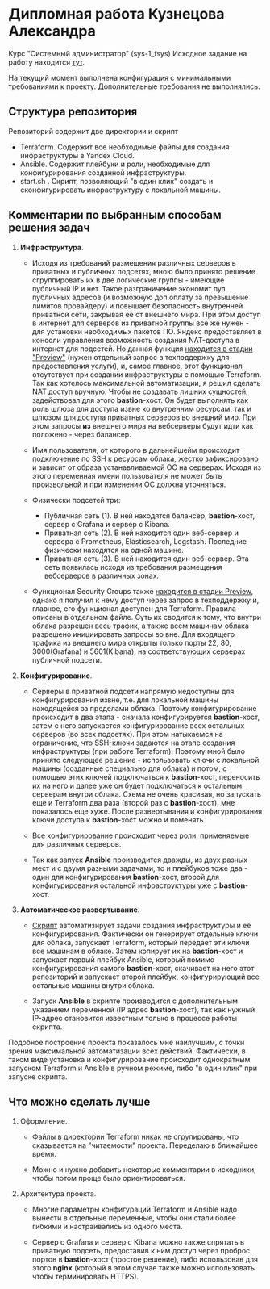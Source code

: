 # Дипломная работа Кузнецова Александра
Курс "Системный администратор" (sys-1_fsys)
Исходное задание на работу находится [тут](https://github.com/netology-code/sys-diplom/blob/main/README.md).

На текущий момент выполнена конфигурация с минимальными требованиями к проекту. Дополнительные требования не выполнялись.

## Структура репозитория
Репозиторий содержит две директории и скрипт
- Terraform. Содержит все необходимые файлы для создания инфраструктуры в Yandex Cloud.
- Ansible. Содержит плейбуки и роли, необходимые для конфигурирования созданной инфраструктуры.
- start.sh . Скрипт, позволяющий "в один клик" создать и сконфигурировать инфраструктуру с локальной машины.

## Комментарии по выбранным способам решения задач
1. **Инфраструктура**.

    * Исходя из требований размещения различных серверов в приватных и публичных подсетях, мною было принято решение сгруппировать их в две логические группы - имеющие публичный IP и нет. Такое разграничение экономит пул публичных адресов (и возможную доп.оплату за превышение лимитов провайдеру) и повышает безопасность внутренней приватной сети, закрывая ее от внешнего мира.
    При этом доступ в интернет для серверов из приватной группы все же нужен - для установки необходимых пакетов ПО. Яндекс предоставляет в консоли управления возможность создания NAT-доступа в интернет для подсетей. Но данная функция [находится в стадии "Preview"](https://cloud.yandex.ru/docs/vpc/operations/enable-nat) (нужен отдельный запрос в техподдержку для предоставления услуги), и, самое главное, этот функционал отсутствует при создании инфраструктуры с помощью Terraform.
    Так как хотелось максимальной автоматизации, я решил сделать NAT доступ вручную. Чтобы не создавать лишних сущностей, задействовал для этого **bastion**-хост. Он будет выполнять как роль шлюза для доступа извне ко внутренним ресурсам, так и шлюзом для доступа приватных серверов во внешний мир. При этом запросы **из** внешнего мира на вебсерверы будут идти как положено - через балансер.
    
    * Имя пользователя, от которого в дальнейшейм происходит подключение по SSH к ресурсам облака, [жестко зафиксировано](https://cloud.yandex.ru/docs/compute/concepts/vm-metadata) и зависит от образа устанавливаемой ОС на серверах. Исходя из этого переменная имени пользователя не может быть произвольной и при изменении ОС должна уточняться.
    
    * Физически подсетей три:
        - Публичная сеть (1). В ней находятся балансер, **bastion**-хост, сервер с Grafana и сервер с Kibana.
        - Приватная сеть (2). В ней находится один веб-сервер и сервера с Prometheus, Elasticsearch, Logstash. Последние физически находятся на одной машине.
        - Приватная сеть (3). В ней находится один веб-сервер. Эта сеть появилась исходя из требования размещения вебсерверов в различных зонах.
    
    * Функционал Security Groups также [находится в стадии Preview](https://cloud.yandex.ru/docs/vpc/operations/security-group-create), однако я получил к нему доступ через запрос в техподдержку и, главное, его функционал доступен для Terraform. Правила описаны в отдельном файле. Суть их сводится к тому, что внутри облака разрешен весь трафик, а также всем машинам облака разрешено инициировать запросы во вне. Для входящего трафика из внешнего мира открыты только порты 22, 80, 3000(Grafana) и 5601(Kibana), на соответствующих серверах публичной подсети.
    
2. **Конфигурирование**.

    * Серверы в приватной подсети напрямую недоступны для конфигурирования извне, т.е. для локальной машины находящейся за пределами облака. Поэтому конфигурирование происходит в два этапа - сначала конфигурируется **bastion**-хост, затем с него запускается конфигурирование всех остальных серверов (во всех подсетях). При этом натыкаемся на ограничение, что SSH-ключи задаются на этапе создания инфраструктуры (при работе Terraform). Поэтому мной было принято следующее решение - использовать ключи с локальной машины (созданные специально для облака) и потом, с помощью этих ключей подключаться к **bastion**-хост, переносить их на него и далее уже он будет подключаться к остальным серверам внутри облака. Схема не очень красивая, но запускать еще и Terraform два раза (второй раз с **bastion**-хост), мне показалось еще хуже. После развертывания и конфигурирования ключи доступа к **bastion**-хост можно и поменять.

    * Все конфигурирование происходит через роли, применяемые для различных серверов.
    
    * Так как запуск **Ansible** производится дважды, из двух разных мест и с двумя разными задачами, то и плейбуков тоже два - один для конфигурирования **bastion**-хост, второй для конфигурирования остальной инфраструктуры уже с **bastion**-хост.

3. **Автоматическое развертывание**.

    * [Скрипт](https://github.com/izhatomic/NG/blob/master/start.sh) автоматизирует задачи создания инфраструктуры и её конфигурирования. Фактически он генерирует отдельные ключи для облака, запускает Terraform, который передает эти ключи все машинам в облаке. Затем копирует их на **bastion**-хост и запускает первый плейбук Ansible, который помимо конфигурирования самого **bastion**-хост, скачивает на него этот репозиторий и запускает второй плейбук, конфигурирующий все остальные машины внутри облака.

    * Запуск **Ansible** в скрипте производится с дополнительным указанием переменной (IP адрес **bastion**-хост), так как нужный IP-адрес становится известным только в процессе работы скрипта.
    
Подобное построение проекта показалось мне наилучшим, с точки зрения максимальной автоматизации всех действий. Фактически, в таком виде установка и конфигурирование происходит однократным запуском Terraform и Ansible в ручном режиме, либо "в один клик" при запуске скрипта.

## Что можно сделать лучше
1. Оформление.

    * Файлы в директории Terraform никак не сгрупированы, что сказывается на "читаемости" проекта. Переделаю в ближайшее время.
    
    * Можно и нужно добавить некоторые комментарии в исходники, чтобы потом проще было ориентироваться.
 
2. Архитектура проекта.

    * Многие параметры конфигураций Terraform и Ansible надо вынести в отдельные переменные, чтобы они стали более гибкими и настраивались из одного места.
    
    * Сервер с Grafana и сервер с Kibana можно также спрятать в приватную подсеть, предоставив к ним доступ через проброс портов в **bastion**-хост (простое решение), либо использовав для этого **nginx** (который в этом случае также можно использовать чтобы терминировать HTTPS).
    
